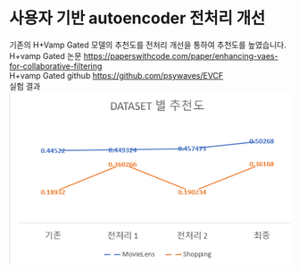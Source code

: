# 사용자 기반 autoencoder 전처리 개선
기존의 H+Vamp Gated 모델의 추천도를 전처리 개선을 통하여 추천도를 높였습니다.
<br/> H+vamp Gated 논문 https://paperswithcode.com/paper/enhancing-vaes-for-collaborative-filtering
<br/> H+vamp Gated github https://github.com/psywaves/EVCF
<br/> 실험 결과
<br/>
![fig1](./image/fig1.png)

